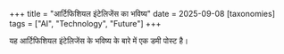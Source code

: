+++
title = "आर्टिफिशियल इंटेलिजेंस का भविष्य"
date = 2025-09-08
[taxonomies]
tags = ["AI", "Technology", "Future"]
+++

यह आर्टिफिशियल इंटेलिजेंस के भविष्य के बारे में एक डमी पोस्ट है।